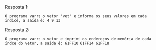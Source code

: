 Resposta 1:

    O programa varre o vetor 'vet' e informa os seus valores em cada índice, a saída é: 4 9 13

Resposta 2:

    O programa varre o vetor e imprimi os endereços de memória de cada índce do vetor, a saída é: 61FF10 61FF14 61FF18